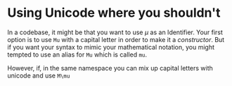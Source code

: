 

# Using Unicode where you shouldn't

In a codebase, it might be that you want to use $\mu$ as an Identifier. Your first option is
to use `Mu` with a capital letter in order to make it a _constructor_. But if you want your
syntax to mimic your mathematical notation, you might tempted to use an alias for `Mu` which
is called `mu`.

However, if, in the same namespace you can mix up capital letters with unicode and use `M\mu`
